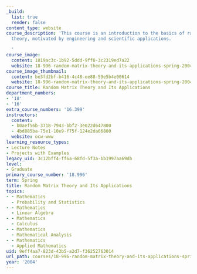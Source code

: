 ```yaml
---
_build:
  list: true
  render: false
content_type: website
course_description: 'This course is an introduction to the basics of random matrix
  theory, motivated by engineering and scientific applications.

  '
course_image:
  content: 1819ac3c-1b92-5ddd-9ff0-3c2319ed7a22
  website: 18-996-random-matrix-theory-and-its-applications-spring-2004
course_image_thumbnail:
  content: be3fd2bf-b416-4c48-ee88-59e5b4e00614
  website: 18-996-random-matrix-theory-and-its-applications-spring-2004
course_title: Random Matrix Theory and Its Applications
department_numbers:
- '18'
- '16'
extra_course_numbers: '16.399'
instructors:
  content:
  - b0aef56b-3718-7943-bbf2-3e022d647800
  - 4bd885ba-75e1-10e9-f75f-124e2da66800
  website: ocw-www
learning_resource_types:
- Lecture Notes
- Projects with Examples
legacy_uid: 3c12bff4-ff6a-68fd-5f3a-bb1997aa69db
level:
- Graduate
primary_course_number: '18.996'
term: Spring
title: Random Matrix Theory and Its Applications
topics:
- - Mathematics
  - Probability and Statistics
- - Mathematics
  - Linear Algebra
- - Mathematics
  - Calculus
- - Mathematics
  - Mathematical Analysis
- - Mathematics
  - Applied Mathematics
uid: 9eff4aa7-823d-43b5-a2d7-f36252763014
url_path: courses/18-996-random-matrix-theory-and-its-applications-spring-2004
year: '2004'
---
```

